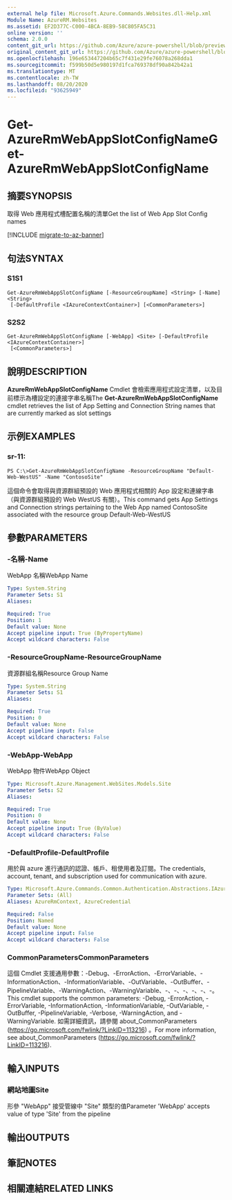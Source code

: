 ```yaml
---
external help file: Microsoft.Azure.Commands.Websites.dll-Help.xml
Module Name: AzureRM.Websites
ms.assetid: EF2D377C-C000-4BCA-8EB9-58C805FA5C31
online version: ''
schema: 2.0.0
content_git_url: https://github.com/Azure/azure-powershell/blob/preview/src/ResourceManager/Websites/Commands.Websites/help/Get-AzureRmWebAppSlotConfigName.md
original_content_git_url: https://github.com/Azure/azure-powershell/blob/preview/src/ResourceManager/Websites/Commands.Websites/help/Get-AzureRmWebAppSlotConfigName.md
ms.openlocfilehash: 196e653447204b65c7f431e29fe76078a268dda1
ms.sourcegitcommit: f599b50d5e980197d1fca769378df90a842b42a1
ms.translationtype: MT
ms.contentlocale: zh-TW
ms.lasthandoff: 08/20/2020
ms.locfileid: "93625949"
---
```

# <span data-ttu-id="c0eb0-101">Get-AzureRmWebAppSlotConfigName</span><span class="sxs-lookup"><span data-stu-id="c0eb0-101">Get-AzureRmWebAppSlotConfigName</span></span>

## <span data-ttu-id="c0eb0-102">摘要</span><span class="sxs-lookup"><span data-stu-id="c0eb0-102">SYNOPSIS</span></span>
<span data-ttu-id="c0eb0-103">取得 Web 應用程式槽配置名稱的清單</span><span class="sxs-lookup"><span data-stu-id="c0eb0-103">Get the list of Web App Slot Config names</span></span>

[!INCLUDE [migrate-to-az-banner](../../includes/migrate-to-az-banner.md)]

## <span data-ttu-id="c0eb0-104">句法</span><span class="sxs-lookup"><span data-stu-id="c0eb0-104">SYNTAX</span></span>

### <span data-ttu-id="c0eb0-105">S1</span><span class="sxs-lookup"><span data-stu-id="c0eb0-105">S1</span></span>
```
Get-AzureRmWebAppSlotConfigName [-ResourceGroupName] <String> [-Name] <String>
 [-DefaultProfile <IAzureContextContainer>] [<CommonParameters>]
```

### <span data-ttu-id="c0eb0-106">S2</span><span class="sxs-lookup"><span data-stu-id="c0eb0-106">S2</span></span>
```
Get-AzureRmWebAppSlotConfigName [-WebApp] <Site> [-DefaultProfile <IAzureContextContainer>]
 [<CommonParameters>]
```

## <span data-ttu-id="c0eb0-107">說明</span><span class="sxs-lookup"><span data-stu-id="c0eb0-107">DESCRIPTION</span></span>
<span data-ttu-id="c0eb0-108">**AzureRmWebAppSlotConfigName** Cmdlet 會檢索應用程式設定清單，以及目前標示為槽設定的連接字串名稱</span><span class="sxs-lookup"><span data-stu-id="c0eb0-108">The **Get-AzureRmWebAppSlotConfigName** cmdlet retrieves the list of App Setting and Connection String names that are currently marked as slot settings</span></span>

## <span data-ttu-id="c0eb0-109">示例</span><span class="sxs-lookup"><span data-stu-id="c0eb0-109">EXAMPLES</span></span>

### <span data-ttu-id="c0eb0-110">sr-1</span><span class="sxs-lookup"><span data-stu-id="c0eb0-110">1:</span></span>
```
PS C:\>Get-AzureRmWebAppSlotConfigName -ResourceGroupName "Default-Web-WestUS" -Name "ContosoSite"
```

<span data-ttu-id="c0eb0-111">這個命令會取得與資源群組預設的 Web 應用程式相關的 App 設定和連線字串（與資源群組預設的 Web WestUS 有關）。</span><span class="sxs-lookup"><span data-stu-id="c0eb0-111">This command gets App Settings and Connection strings pertaining to the Web App named ContosoSite associated with the resource group Default-Web-WestUS</span></span>

## <span data-ttu-id="c0eb0-112">參數</span><span class="sxs-lookup"><span data-stu-id="c0eb0-112">PARAMETERS</span></span>

### <span data-ttu-id="c0eb0-113">-名稱</span><span class="sxs-lookup"><span data-stu-id="c0eb0-113">-Name</span></span>
<span data-ttu-id="c0eb0-114">WebApp 名稱</span><span class="sxs-lookup"><span data-stu-id="c0eb0-114">WebApp Name</span></span>

```yaml
Type: System.String
Parameter Sets: S1
Aliases: 

Required: True
Position: 1
Default value: None
Accept pipeline input: True (ByPropertyName)
Accept wildcard characters: False
```

### <span data-ttu-id="c0eb0-115">-ResourceGroupName</span><span class="sxs-lookup"><span data-stu-id="c0eb0-115">-ResourceGroupName</span></span>
<span data-ttu-id="c0eb0-116">資源群組名稱</span><span class="sxs-lookup"><span data-stu-id="c0eb0-116">Resource Group Name</span></span>

```yaml
Type: System.String
Parameter Sets: S1
Aliases: 

Required: True
Position: 0
Default value: None
Accept pipeline input: False
Accept wildcard characters: False
```

### <span data-ttu-id="c0eb0-117">-WebApp</span><span class="sxs-lookup"><span data-stu-id="c0eb0-117">-WebApp</span></span>
<span data-ttu-id="c0eb0-118">WebApp 物件</span><span class="sxs-lookup"><span data-stu-id="c0eb0-118">WebApp Object</span></span>

```yaml
Type: Microsoft.Azure.Management.WebSites.Models.Site
Parameter Sets: S2
Aliases: 

Required: True
Position: 0
Default value: None
Accept pipeline input: True (ByValue)
Accept wildcard characters: False
```

### <span data-ttu-id="c0eb0-119">-DefaultProfile</span><span class="sxs-lookup"><span data-stu-id="c0eb0-119">-DefaultProfile</span></span>
<span data-ttu-id="c0eb0-120">用於與 azure 進行通訊的認證、帳戶、租使用者及訂閱。</span><span class="sxs-lookup"><span data-stu-id="c0eb0-120">The credentials, account, tenant, and subscription used for communication with azure.</span></span>

```yaml
Type: Microsoft.Azure.Commands.Common.Authentication.Abstractions.IAzureContextContainer
Parameter Sets: (All)
Aliases: AzureRmContext, AzureCredential

Required: False
Position: Named
Default value: None
Accept pipeline input: False
Accept wildcard characters: False
```

### <span data-ttu-id="c0eb0-121">CommonParameters</span><span class="sxs-lookup"><span data-stu-id="c0eb0-121">CommonParameters</span></span>
<span data-ttu-id="c0eb0-122">這個 Cmdlet 支援通用參數：-Debug、-ErrorAction、-ErrorVariable、-InformationAction、-InformationVariable、-OutVariable、-OutBuffer、-PipelineVariable、-WarningAction、-WarningVariable、-、-、-、-、-、-。</span><span class="sxs-lookup"><span data-stu-id="c0eb0-122">This cmdlet supports the common parameters: -Debug, -ErrorAction, -ErrorVariable, -InformationAction, -InformationVariable, -OutVariable, -OutBuffer, -PipelineVariable, -Verbose, -WarningAction, and -WarningVariable.</span></span> <span data-ttu-id="c0eb0-123">如需詳細資訊，請參閱 about_CommonParameters (https://go.microsoft.com/fwlink/?LinkID=113216) 。</span><span class="sxs-lookup"><span data-stu-id="c0eb0-123">For more information, see about_CommonParameters (https://go.microsoft.com/fwlink/?LinkID=113216).</span></span>

## <span data-ttu-id="c0eb0-124">輸入</span><span class="sxs-lookup"><span data-stu-id="c0eb0-124">INPUTS</span></span>

### <span data-ttu-id="c0eb0-125">網站地圖</span><span class="sxs-lookup"><span data-stu-id="c0eb0-125">Site</span></span>
<span data-ttu-id="c0eb0-126">形參 "WebApp" 接受管線中 "Site" 類型的值</span><span class="sxs-lookup"><span data-stu-id="c0eb0-126">Parameter 'WebApp' accepts value of type 'Site' from the pipeline</span></span>

## <span data-ttu-id="c0eb0-127">輸出</span><span class="sxs-lookup"><span data-stu-id="c0eb0-127">OUTPUTS</span></span>

## <span data-ttu-id="c0eb0-128">筆記</span><span class="sxs-lookup"><span data-stu-id="c0eb0-128">NOTES</span></span>

## <span data-ttu-id="c0eb0-129">相關連結</span><span class="sxs-lookup"><span data-stu-id="c0eb0-129">RELATED LINKS</span></span>

